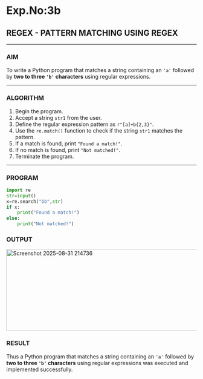 # Exp.No:3b  
## REGEX - PATTERN MATCHING USING REGEX

---

### AIM  
To write a Python program that matches a string containing an `'a'` followed by **two to three `'b'` characters** using regular expressions.

---

### ALGORITHM

1. Begin the program.  
2. Accept a string `str1` from the user.  
3. Define the regular expression pattern as `r"[a]+b{2,3}"`.  
4. Use the `re.match()` function to check if the string `str1` matches the pattern.  
5. If a match is found, print `"Found a match!"`.  
6. If no match is found, print `"Not matched!"`.  
7. Terminate the program.

---

### PROGRAM


```python
import re
str=input()
x=re.search("bb",str)
if x:
    print("Found a match!")
else:
    print("Not matched!")

```
### OUTPUT

<img width="849" height="215" alt="Screenshot 2025-08-31 214736" src="https://github.com/user-attachments/assets/6de5dea1-8a9f-4d44-80fa-5b60f6903d40" />


### RESULT

Thus a Python program that matches a string containing an `'a'` followed by **two to three `'b'` characters** using regular expressions was executed and implemented successfully.
